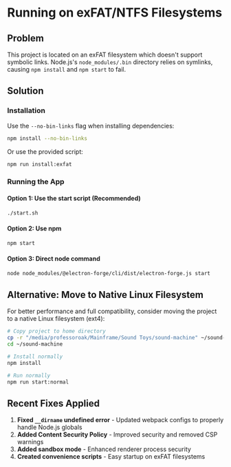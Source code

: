 # Running on exFAT/NTFS Filesystems

## Problem
This project is located on an exFAT filesystem which doesn't support symbolic links. Node.js's `node_modules/.bin` directory relies on symlinks, causing `npm install` and `npm start` to fail.

## Solution

### Installation
Use the `--no-bin-links` flag when installing dependencies:

```bash
npm install --no-bin-links
```

Or use the provided script:
```bash
npm run install:exfat
```

### Running the App

#### Option 1: Use the start script (Recommended)
```bash
./start.sh
```

#### Option 2: Use npm
```bash
npm start
```

#### Option 3: Direct node command
```bash
node node_modules/@electron-forge/cli/dist/electron-forge.js start
```

## Alternative: Move to Native Linux Filesystem

For better performance and full compatibility, consider moving the project to a native Linux filesystem (ext4):

```bash
# Copy project to home directory
cp -r "/media/professoroak/Mainframe/Sound Toys/sound-machine" ~/sound-machine
cd ~/sound-machine

# Install normally
npm install

# Run normally
npm run start:normal
```

## Recent Fixes Applied

1. **Fixed `__dirname` undefined error** - Updated webpack configs to properly handle Node.js globals
2. **Added Content Security Policy** - Improved security and removed CSP warnings
3. **Added sandbox mode** - Enhanced renderer process security
4. **Created convenience scripts** - Easy startup on exFAT filesystems

